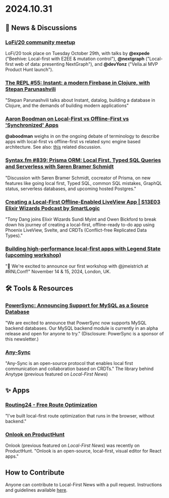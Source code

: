 # 2024.10.31

## 📰 News & Discussions 

### [LoFi/20 community meetup](https://www.youtube.com/watch?v=OAEOoaV-1bA&list=PLTbD2QA-VMnXFsLbuPGz1H-Najv9MD2-H&index=20)
LoFi/20 took place on Tuesday October 29th, with talks by **@expede** ("Beehive: Local-first with E2EE & mutation control"), **@nextgraph** ("Local-first web of data: presenting NextGraph"), and **@devYonz** ("Vella.ai MVP Product Hunt launch").

### [The REPL #55: Instant: a modern Firebase in Clojure, with Stepan Parunashvili](https://www.therepl.net/episodes/55/)
"Stepan Parunashvili talks about Instant, datalog, building a database in Clojure, and the demands of building modern applications"

### [Aaron Boodman on Local-First vs Offline-First vs 'Synchronized' Apps](https://x.com/aboodman/status/1851690841972314408)
**@aboodman** weighs in on the ongoing debate of terminology to describe apps with local-first vs offline-first vs related sync engine based architecture. See also: [this](https://x.com/aboodman/status/1851367594206642399) related discussion.

### [Syntax.fm #839: Prisma ORM: Local First, Typed SQL Queries and Serverless with Søren Bramer Schmidt](https://syntax.fm/show/839/prisma-orm-local-first-typed-sql-queries-and-serverless-with-soren-bramer-schmidt)
"Discussion with Søren Bramer Schmidt, cocreator of Prisma, on new features like going local first, Typed SQL, common SQL mistakes, GraphQL status, serverless databases, and upcoming hosted Postgres."

### [Creating a Local-First Offline-Enabled LiveView App | S13E03 Elixir Wizards Podcast by SmartLogic](https://www.youtube.com/watch?app=desktop&v=kcafwf14SDo)
"Tony Dang joins Elixir Wizards Sundi Myint and Owen Bickford to break down his journey of creating a local-first, offline-ready to-do app using Phoenix LiveView, Svelte, and CRDTs (Conflict-free Replicated Data Types)."

### [Building high-performance local-first apps with Legend State (upcoming workshop)](https://x.com/RNLConf/status/1830917402512466257)
"🚀 We're excited to announce our first workshop with @jmeistrich at #RNLConf!" November 14 & 15, 2024, London, UK.


## 🛠️ Tools & Resources

### [PowerSync: Announcing Support for MySQL as a Source Database](https://releases.powersync.com/announcements/announcing-mysql-as-a-source-database-alpha)
"We are excited to announce that PowerSync now supports MySQL backend databases. Our MySQL backend module is currently in an alpha release and open for anyone to try." (Disclosure: PowerSync is a sponsor of this newsletter.)

### [Any-Sync](https://github.com/anyproto/any-sync)
"Any-Sync is an open-source protocol that enables local first communication and collaboration based on CRDTs." The library behind Anytype (previous featured on _Local-First News_)


## ✨ Apps

### [Routing24 - Free Route Optimization](https://routing24.com/)
"I've built local-first route optimization that runs in the browser, without backend."

### [Onlook on ProductHunt](https://www.producthunt.com/posts/onlook-2?comment=4052986)
Onlook (previous featured on _Local-First News_) was recently on ProductHunt. "Onlook is an open-source, local-first, visual editor for React apps."


## How to Contribute
Anyone can contribute to Local-First News with a pull request. Instructions and guidelines available [here](https://github.com/localfirstnews/localfirstnews).

